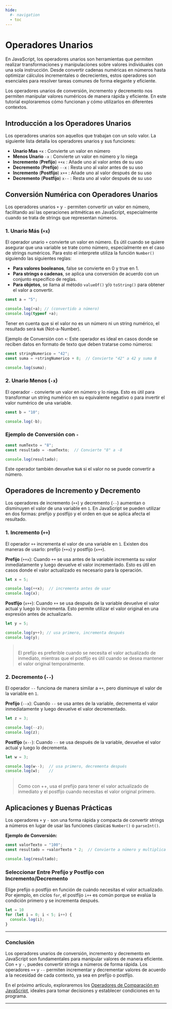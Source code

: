 ```yaml
---
hide:
  #- navigation
  - toc
---
```


<link rel="stylesheet" href="../../assets/stylesheets/javascript.css">

# **Operadores Unarios**

En JavaScript, los operadores unarios son herramientas que permiten realizar transformaciones y manipulaciones sobre valores individuales con una sola instrucción. Desde convertir cadenas numéricas en números hasta optimizar cálculos incrementales o decrecientes, estos operadores son esenciales para resolver tareas comunes de forma elegante y eficiente.

Los operadores unarios de conversión, incremento y decremento nos permiten manipular valores numéricos de manera rápida y eficiente. En este tutorial exploraremos cómo funcionan y cómo utilizarlos en diferentes contextos.

## **Introducción a los Operadores Unarios**

Los operadores unarios son aquellos que trabajan con un solo valor. La siguiente lista detalla los operadores unarios y sus funciones:

  - **Unario Mas** `+x` : Convierte un valor en número
  - **Menos Unario** `-x` : Convierte un valor en número y lo niega
  - **Incremento** (**Prefijo**) `++x` : Añade uno al valor antes de su uso
  - **Decremento** (**Prefijo**) `--x` : Resta uno al valor antes de su uso
  - **Incremento** (**Postfijo**) `x++` : Añade uno al valor después de su uso
  - **Decremento** (**Postfijo**) `x--` : Resta uno al valor después de su uso

## **Conversión Numérica con Operadores Unarios**

Los operadores unarios `+` y `-` permiten convertir un valor en número, facilitando así las operaciones aritméticas en JavaScript, especialmente cuando se trata de strings que representan números.

### **1. Unario Más (`+x`)**

El operador unario `+` convierte un valor en número. Es útil cuando se quiere asegurar que una variable se trate como número, especialmente en el caso de strings numéricos. Para esto el interprete utiliza la función `Number()` siguiendo las siguientes reglas:

  - **Para valores booleanos**, false se convierte en 0 y true en 1.
  - **Para strings o cadenas**, se aplica una conversión de acuerdo con un conjunto específico de reglas.
  - **Para objetos**, se llama al método `valueOf()` y/o `toString()` para obtener el valor a convertir.

```js linenums="1" title="javascript"
const a = "5";

console.log(+a); // (convertido a número)
console.log(typeof +a);
```

Tener en cuenta que si el valor no es un número ni un string numérico, el resultado será `NaN` (Not-a-Number).

Ejemplo de Conversión con `+`: Este operador es ideal en casos donde se reciben datos en formato de texto que deben tratarse como números:

```js linenums="1" title="javascript"
const stringNumerico = "42";
const suma = +stringNumerico + 8;  // Convierte "42" a 42 y suma 8

console.log(suma); 
```

### **2. Unario Menos (`-x`)**

El operador `-` convierte un valor en número y lo niega. Esto es útil para transformar un string numérico en su equivalente negativo o para invertir el valor numérico de una variable.

```js linenums="1" title="javascript"
const b = "10";

console.log(-b);
```

### **Ejemplo de Conversión con `-`**

```js linenums="1" title="javascript"
const numTexto = "8";
const resultado = -numTexto;  // Convierte "8" a -8

console.log(resultado);
```

Este operador también devuelve `NaN` si el valor no se puede convertir a número.

## **Operadores de Incremento y Decremento**

Los operadores de incremento (`++`) y decremento (`--`) aumentan o disminuyen el valor de una variable en `1`. En JavaScript se pueden utilizar en dos formas: prefijo y postfijo y el orden en que se aplica afecta el resultado.

### **1. Incremento (`++`)**

El operador `++` incrementa el valor de una variable en `1`. Existen dos maneras de usarlo: prefijo (`++x`) y postfijo (`x++`).

**Prefijo** (`++x`): Cuando `++` se usa antes de la variable incrementa su valor inmediatamente y luego devuelve el valor incrementado. Esto es útil en casos donde el valor actualizado es necesario para la operación.

```js linenums="1" title="javascript"
let x = 5;

console.log(++x);  // incrementa antes de usar
console.log(x);
```

**Postfijo** (`x++`): Cuando `++` se usa después de la variable devuelve el valor actual y luego lo incrementa. Esto permite utilizar el valor original en una expresión antes de actualizarlo.

```js linenums="1" title="javascript"
let y = 5;

console.log(y++); // usa primero, incrementa después
console.log(y);
```

><br>
> El prefijo es preferible cuando se necesita el valor actualizado de inmediato, mientras que el postfijo es útil cuando se desea mantener el valor original temporalmente.
>
><br>

### **2. Decremento (`--`)**

El operador `--` funciona de manera similar a `++`, pero disminuye el valor de la variable en `1`.

**Prefijo** (`--x`): Cuando `--` se usa antes de la variable, decrementa el valor inmediatamente y luego devuelve el valor decrementado.

```js linenums="1" title="javascript"
let z = 3;

console.log(--z);
console.log(z);
```

**Postfijo** (`x--`): Cuando `--` se usa después de la variable, devuelve el valor actual y luego lo decrementa.

```js linenums="1" title="javascript"
let w = 3;

console.log(w--);  // usa primero, decrementa después
console.log(w);    //
```

><br>
> Como con ++, usa el prefijo para tener el valor actualizado de inmediato y el postfijo cuando necesitas el valor original primero.
>
><br>

## **Aplicaciones y Buenas Prácticas**

Los operadores `+` y `-` son una forma rápida y compacta de convertir strings a números en lugar de usar las funciones clasicas `Number()` o `parseInt()`.

**Ejemplo de Conversión:**

```js linenums="1" title="javascript"
const valorTexto = "100";
const resultado = +valorTexto * 2;  // Convierte a número y multiplica

console.log(resultado);
```

### **Seleccionar Entre Prefijo y Postfijo con Incremento/Decremento**

Elige prefijo o postfijo en función de cuándo necesitas el valor actualizado. Por ejemplo, en ciclos `for`, el postfijo `i++` es común porque se evalúa la condición primero y se incrementa después.

```js linenums="1" title="javascript"
let = 10
for (let i = 0; i < 5; i++) {
  console.log(i);
}
```

***

### **Conclusión**

Los operadores unarios de conversión, incremento y decremento en JavaScript son fundamentales para manipular valores de manera eficiente. Con `+` y `-`, puedes convertir strings a números de forma rápida. Los operadores `++` y `--` permiten incrementar y decrementar valores de acuerdo a la necesidad de cada contexto, ya sea en prefijo o postfijo.

En el próximo artículo, exploraremos los [Operadores de Comparación en JavaScript](../operadores-comparacion/), ideales para tomar decisiones y establecer condiciones en tu programa.

***

<br>
